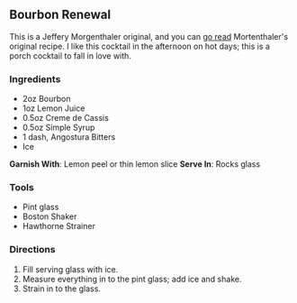## Bourbon Renewal

This is a Jeffery Morgenthaler original, and you can [go read](http://www.jeffreymorgenthaler.com/2004/bourbon-renewal/) Mortenthaler's original recipe. I like this cocktail in the afternoon on hot days; this is a porch cocktail to fall in love with.

### Ingredients
* 2oz Bourbon
* 1oz Lemon Juice
* 0.5oz Creme de Cassis
* 0.5oz Simple Syrup
* 1 dash, Angostura Bitters
* Ice

**Garnish With**: Lemon peel or thin lemon slice
**Serve In**: Rocks glass

### Tools
* Pint glass
* Boston Shaker
* Hawthorne Strainer

### Directions
1. Fill serving glass with ice.
2. Measure everything in to the pint glass; add ice and shake.
3. Strain in to the glass.
